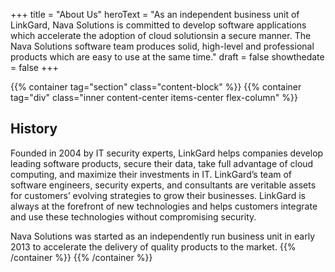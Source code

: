 +++
  title = "About Us"
  heroText = "As an independent business unit of LinkGard, Nava Solutions is committed to develop software applications which accelerate the adoption of cloud solutionsin a secure manner. The Nava Solutions software team produces solid, high-level and professional products which are easy to use at the same time."
  draft = false
  showthedate = false
+++

{{% container tag="section" class="content-block" %}}
{{% container tag="div" class="inner content-center items-center flex-column" %}}
## History

Founded in 2004 by IT security experts, LinkGard helps companies develop leading software products, secure their data, take full advantage of cloud computing, and maximize their investments in IT. LinkGard’s team of software engineers, security experts, and consultants are veritable assets for customers’ evolving strategies to grow their businesses. LinkGard is always at the forefront of new technologies and helps customers integrate and use these technologies without compromising security.

Nava Solutions was started as an independently run business unit in early 2013 to accelerate the delivery of quality products to the market.
{{% /container %}}
{{% /container %}}